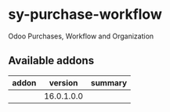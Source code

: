 # sy-purchase-workflow
Odoo Purchases, Workflow and Organization

[//]: # (addons)

Available addons
----------------
addon | version | summary
--- | --- | ---
[](/) | 16.0.1.0.0 | 

[//]: # (end addons)
